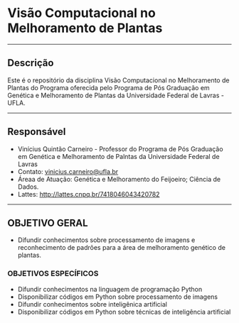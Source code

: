 
# Visão Computacional no Melhoramento de Plantas

---
## Descrição
Este é o repositório da disciplina Visão Computacional no Melhoramento de Plantas do Programa oferecida pelo Programa de Pós Graduação em Genética e Melhoramento de Plantas da Universidade Federal de Lavras - UFLA.

---
## Responsável

- Vinícius Quintão Carneiro - Professor do Programa de Pós Graduação em Genética e Melhoramento de Palntas da Universidade Federal de Lavras
- Contato: vinicius.carneiro@ufla.br
- Áreaa de Atuação: Genética e Melhoramento do Feijoeiro; Ciência de Dados.
- Lattes: http://lattes.cnpq.br/7418046043420782 

---
## OBJETIVO GERAL
- Difundir conhecimentos sobre processamento de imagens e reconhecimento de padrões para a área de melhoramento genético de plantas.

### OBJETIVOS ESPECÍFICOS
- Difundir conhecimentos na linguagem de programação Python
- Disponibilizar códigos em Python sobre processamento de imagens
- Difundir conhecimentos sobre inteligênica artificial
- Disponibilizar códigos em Python sobre técnicas de inteligência artificial
